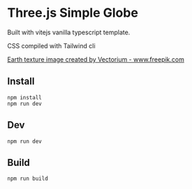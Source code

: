# Three.js Simple Globe

Built with vitejs vanilla typescript template.

CSS compiled with Tailwind cli

<a href="https://www.freepik.com/free-photo/watercolor-world-map_13568068.htm">Earth texture image created by Vectorium - www.freepik.com</a>

## Install

```
npm install
npm run dev
```

## Dev

```
npm run dev
```

## Build

```
npm run build 
```